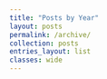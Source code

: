 ```yaml
---
title: "Posts by Year"
layout: posts
permalink: /archive/
collection: posts
entries_layout: list
classes: wide
---
```


